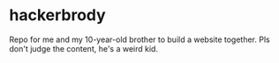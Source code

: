 # hackerbrody
Repo for me and my 10-year-old brother to build a website together. Pls don't judge the content, he's a weird kid.
